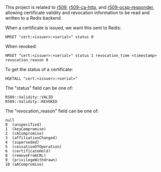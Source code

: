 This project is related to [r509](http://github.com/reaperhulk/r509), [r509-ca-http](http://github.com/sirsean/r509-ca-http), and [r509-ocsp-responder](http://github.com/reaperhulk/r509-ocsp-responder), allowing certificate validity and revocation information to be read and written to a Redis backend.

When a certificate is issued, we want this sent to Redis:

    HMSET "cert:<issuer>:<serial>" status 0

When revoked:

    HMSET "cert:<issuer>:<serial>" status 1 revocation_time <timestamp> revocation_reason 0


To get the status of a certificate:

    HGETALL "cert:<issuer>:<serial>"

The "status" field can be one of:

    R509::Validity::VALID
    R509::Validity::REVOKED

The "revocation\_reason" field can be one of:

    null
    0  (unspecified)
    1  (keyCompromise)
    2  (cACompromise)
    3  (affiliationChanged)
    4  (superseded)
    5  (cessationOfOperation)
    6  (certificateHold)
    8  (removeFromCRL)
    9  (privilegeWithdrawn)
    10 (aACompromise)
